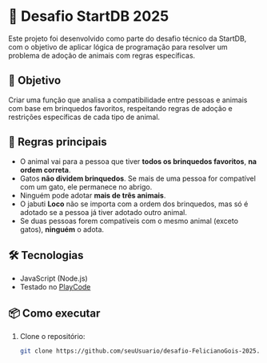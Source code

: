 # 🐾 Desafio StartDB 2025

Este projeto foi desenvolvido como parte do desafio técnico da StartDB, com o objetivo de aplicar lógica de programação para resolver um problema de adoção de animais com regras específicas.

## 🚀 Objetivo

Criar uma função que analisa a compatibilidade entre pessoas e animais com base em brinquedos favoritos, respeitando regras de adoção e restrições específicas de cada tipo de animal.

## 🧠 Regras principais

- O animal vai para a pessoa que tiver **todos os brinquedos favoritos**, **na ordem correta**.
- Gatos **não dividem brinquedos**. Se mais de uma pessoa for compatível com um gato, ele permanece no abrigo.
- Ninguém pode adotar **mais de três animais**.
- O jabuti **Loco** não se importa com a ordem dos brinquedos, mas só é adotado se a pessoa já tiver adotado outro animal.
- Se duas pessoas forem compatíveis com o mesmo animal (exceto gatos), **ninguém** o adota.

## 🛠️ Tecnologias

- JavaScript (Node.js)
- Testado no [PlayCode](https://playcode.io/javascript-compiler)

## 📦 Como executar

1. Clone o repositório:
   ```bash
   git clone https://github.com/seuUsuario/desafio-FelicianoGois-2025.git
